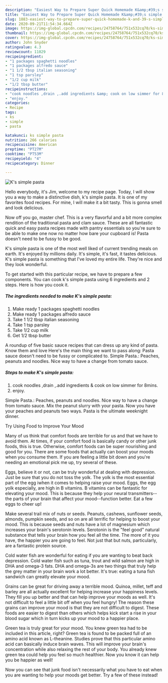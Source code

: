 ```yaml
---
description: "Easiest Way to Prepare Super Quick Homemade K&amp;#39;s simple pasta"
title: "Easiest Way to Prepare Super Quick Homemade K&amp;#39;s simple pasta"
slug: 1883-easiest-way-to-prepare-super-quick-homemade-k-and-39-s-simple-pasta
date: 2020-09-21T11:54:34.664Z
image: https://img-global.cpcdn.com/recipes/24758764/751x532cq70/ks-simple-pasta-recipe-main-photo.jpg
thumbnail: https://img-global.cpcdn.com/recipes/24758764/751x532cq70/ks-simple-pasta-recipe-main-photo.jpg
cover: https://img-global.cpcdn.com/recipes/24758764/751x532cq70/ks-simple-pasta-recipe-main-photo.jpg
author: John Snyder
ratingvalue: 4.3
reviewcount: 11029
recipeingredient:
- "1 packages spaghetti noodles"
- "1 packages alfredo sauce"
- "1 1/2 tbsp italian seasoning"
- "1 tsp parsley"
- "1/2 cup milk"
- "1/2 tbsp butter"
recipeinstructions:
- "cook noodles ,drain ,.add ingredients &amp; cook on low simmer for 8mins."
- "enjoy."
categories:
- Recipe
tags:
- ks
- simple
- pasta

katakunci: ks simple pasta 
nutrition: 266 calories
recipecuisine: American
preptime: "PT27M"
cooktime: "PT53M"
recipeyield: "4"
recipecategory: Dinner

---
```



![K&#39;s simple pasta](https://img-global.cpcdn.com/recipes/24758764/751x532cq70/ks-simple-pasta-recipe-main-photo.jpg)

Hello everybody, it's Jim, welcome to my recipe page. Today, I will show you a way to make a distinctive dish, k&#39;s simple pasta. It is one of my favorites food recipes. For mine, I will make it a bit tasty. This is gonna smell and look delicious.

Now off you go, master chef. This is a very flavorful and a bit more complex rendition of the traditional pasta and clam sauce. These are all fantastic quick and easy pasta recipes made with pantry essentials so you&#39;re sure to be able to make one now no matter how bare your cupboard is! Pasta doesn&#39;t need to be fussy to be good.

K&#39;s simple pasta is one of the most well liked of current trending meals on earth. It's enjoyed by millions daily. It's simple, it's fast, it tastes delicious. K&#39;s simple pasta is something that I've loved my entire life. They're nice and they look wonderful.


To get started with this particular recipe, we have to prepare a few components. You can cook k&#39;s simple pasta using 6 ingredients and 2 steps. Here is how you cook it.

<!--inarticleads1-->

##### The ingredients needed to make K&#39;s simple pasta:

1. Make ready 1 packages spaghetti noodles
1. Make ready 1 packages alfredo sauce
1. Take 1 1/2 tbsp italian seasoning
1. Take 1 tsp parsley
1. Take 1/2 cup milk
1. Get 1/2 tbsp butter


A roundup of five basic sauce recipes that can dress up any kind of pasta. Know them and love Here&#39;s the main thing we want to pass along: Pasta sauce doesn&#39;t need to be fussy or complicated to. Simple Pasta.: Peaches, peanuts and noodles. Nice way to have a change from tomato sauce. 

<!--inarticleads2-->

##### Steps to make K&#39;s simple pasta:

1. cook noodles ,drain ,.add ingredients &amp; cook on low simmer for 8mins.
1. enjoy.


Simple Pasta.: Peaches, peanuts and noodles. Nice way to have a change from tomato sauce. Mix the peanut slurry with your pasta. Now you have your peaches and peanuts two ways. Pasta is the ultimate weeknight dinner. 

Try Using Food to Improve Your Mood


Many of us think that comfort foods are terrible for us and that we have to avoid them. At times, if your comfort food is basically candy or other junk foods, this is true. Otherwise, comfort foods can be super nourishing and good for you. There are some foods that actually can boost your moods when you consume them. If you are feeling a little bit down and you're needing an emotional pick me up, try several of these.

Eggs, believe it or not, can be truly wonderful at dealing with depression. Just be sure that you do not toss the yolk. The yolk is the most essential part of the egg iwhen it comes to helping raise your mood. Eggs, the egg yolk especially, are high in B vitamins. B vitamins can be fantastic for elevating your mood. This is because they help your neural transmitters--the parts of your brain that affect your mood--function better. Eat a few eggs to cheer up!

Make several trail mix of nuts or seeds. Peanuts, cashews, sunflower seeds, almonds, pumpkin seeds, and so on are all terrific for helping to boost your mood. This is because seeds and nuts have a lot of magnesium which increases your brain's serotonin levels. Serotonin is the "feel good" natural substance that tells your brain how you feel all the time. The more of it you have, the happier you are going to feel. Not just that but nuts, particularly, are a fantastic protein source.

Cold water fish are wonderful for eating if you are wanting to beat back depression. Cold water fish such as tuna, trout and wild salmon are high in DHA and omega-3 fats. DHA and omega-3s are two things that truly help the grey matter in your brain work a lot better. It's true: eating a tuna fish sandwich can greatly elevate your mood. 

Grains can be great for driving away a terrible mood. Quinoa, millet, teff and barley are all actually excellent for helping increase your happiness levels. They fill you up better and that can help improve your moods as well. It's not difficult to feel a little bit off when you feel hungry! The reason these grains can improve your mood is that they are not difficult to digest. These foods are easier to digest than others which helps kick start a rise in your blood sugar which in turn kicks up your mood to a happier place.

Green tea is truly great for your mood. You knew green tea had to be included in this article, right? Green tea is found to be packed full of an amino acid known as L-theanine. Studies prove that this particular amino acid can basically induce brain waves. This will improve your brain's concentration while also relaxing the rest of your body. You already knew green tea could help you feel so much healthier. Now you know it can help you be happier as well!

Now you can see that junk food isn't necessarily what you have to eat when you are wanting to help your moods get better. Try a few of these instead!

